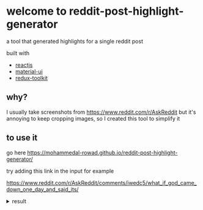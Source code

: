 # welcome to reddit-post-highlight-generator

a tool that generated highlights for a single reddit post

built with

- [reactjs](https://reactjs.org/)
- [material-ui](https://material-ui.com/)
- [redux-toolkit](https://redux-toolkit.js.org/)

## why?
I usually take screenshots from https://www.reddit.com/r/AskReddit but it's annoying to keep cropping images, so I created this tool to simplify it


## to use it 
go here 
https://mohammedal-rowad.github.io/reddit-post-highlight-generator/

try adding this link in the input for example

https://www.reddit.com/r/AskReddit/comments/iwedc5/what_if_god_came_down_one_day_and_said_its/


<details>
  <summary>result</summary>
  
  <img src="example01.png" width="100%" />
</details>